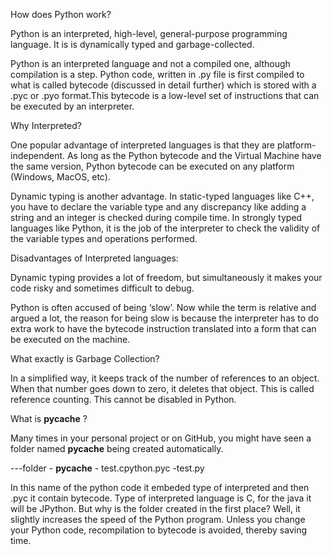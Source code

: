How does Python work?

Python is an interpreted, high-level, general-purpose programming language. It is is dynamically typed and garbage-collected.

Python is an interpreted language and not a compiled one, although compilation is a step. Python code, written in .py file is first compiled to what is called bytecode (discussed in detail further) which is stored with a .pyc or .pyo format.This bytecode is a low-level set of instructions that can be executed by an interpreter.

Why Interpreted?

One popular advantage of interpreted languages is that they are platform-independent. As long as the Python bytecode and the Virtual Machine have the same version, Python bytecode can be executed on any platform (Windows, MacOS, etc).

Dynamic typing is another advantage. In static-typed languages like C++, you have to declare the variable type and any discrepancy like adding a string and an integer is checked during compile time. In strongly typed languages like Python, it is the job of the interpreter to check the validity of the variable types and operations performed.

Disadvantages of Interpreted languages:

Dynamic typing provides a lot of freedom, but simultaneously it makes your code risky and sometimes difficult to debug.

Python is often accused of being ‘slow’. Now while the term is relative and argued a lot, the reason for being slow is because the interpreter has to do extra work to have the bytecode instruction translated into a form that can be executed on the machine.

What exactly is Garbage Collection?

In a simplified way, it keeps track of the number of references to an object. When that number goes down to zero, it deletes that object. This is called reference counting. This cannot be disabled in Python.

What is __pycache__ ?

Many times in your personal project or on GitHub, you might have seen a folder named __pycache__ being created automatically.

---folder
    - __pycache__
        - test.cpython.pyc
    -test.py

In this name of the python code it embeded type of interpreted and then .pyc it contain bytecode. Type of interpreted language is C, for the java it will be JPython.
But why is the folder created in the first place? Well, it slightly increases the speed of the Python program. Unless you change your Python code, recompilation to bytecode is avoided, thereby saving time.